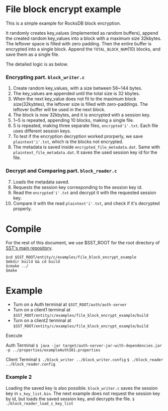 # File block encrypt example

This is a simple example for RocksDB block encryption.

It randomly creates key_values (implemented as random buffers), append the created random key_values into a block with a maximum size 32kbytes.
The leftover space is filled with zero padding.
Then the entire buffer is encrypted into a single block. Append the `TOTAL_BLOCK_NUM`(10) blocks, and save them as a single file.

The detailed logic is as below.

### Encrypting part. `block_writer.c`

1. Create random key_values, with a size between 56~144 bytes.
2. The key_values are appended until the total size is 32 kbytes.
3. When the next key_value does not fit to the maximum block size(32kybtes), the leftover size is filled with zero-paddings. The leftover buffer will be used in the next block.
4. The block is now 32kbytes, and it is encrypted with a session key.
5. 1~5 is repeated, appending 10 blocks, making a single file.
6. 5 is repeated, making three separate files, `encrypted'i'.txt`. Each file uses different session keys.
7. To test if the encryption decryption worked prorperly, we save `plaintext'i'.txt`, which is the blocks not encrypted.
8. The metadata is saved inside `encrypted_file_metadata.dat`. Same with `plaintext_file_metadata.dat`. It saves the used session key id for the file.

### Decrypt and Comparing part. `block_reader.c`

7. Loads the metadata saved.
8. Requests the session key corresponding to the session key id.
9. Read the `encrypted'i'.txt` and decrypt it with the requested session key.
10. Compare it with the read `plaintext'i'.txt`, and check if it's decrypted properly.

# Compile

For the rest of this document, we use $SST_ROOT for the root directory of [SST's main repository](https://github.com/iotauth/iotauth/).

```
$cd $SST_ROOT/entity/c/examples/file_block_encrypt_example
$mkdir build && cd build
$cmake ../
$make
```

# Example

- Turn on a Auth terminal at `$SST_ROOT/auth/auth-server`
- Turn on a client1 terminal at `$SST_ROOT/entity/c/examples/file_block_encrypt_example/build`
- Turn on a client2 terminal at `$SST_ROOT/entity/c/examples/file_block_encrypt_example/build`

Execute

Auth Terminal 
`$ java -jar target/auth-server-jar-with-dependencies.jar -p ../properties/exampleAuth101.properties`

Client Terminal
`$ ./block_writer ../block_writer.config`
`$ ./block_reader ../block_reader.config`

### Example 2
Loading the saved key is also possible. `block_writer.c` saves the session key in `s_key_list.bin`. The next example does not request the session key by id, but loads the saved session key, and decrypts the file.
`$ ./block_reader_load_s_key_list`